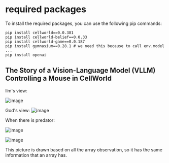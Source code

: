 # required packages

To install the required packages, you can use the following pip commands:

```
pip install cellworld==0.0.381
pip install cellworld-belief==0.0.33
pip install cellworld-game==0.0.187
pip install gymnasium==0.28.1 # we need this because to call env.model ...
pip install openai
```



## The Story of a Vision-Language Model (VLLM) Controlling a Mouse in CellWorld

llm's view:

![image](https://github.com/user-attachments/assets/37094f0e-fec2-4f94-a82a-cd549b1444b0)

God's view: 
![image](https://github.com/user-attachments/assets/27a01107-83ed-4928-acbd-040dbf227dcd)


When there is predator:

![image](https://github.com/user-attachments/assets/83d630cd-c9be-48f1-bb17-a7605fc4da43)

![image](https://github.com/user-attachments/assets/cf18ea0d-7f25-4069-b84e-5b5a9c43172e)


This picture is drawn based on all the array observation, so it has the same information that an array has.



